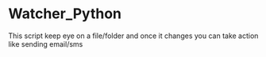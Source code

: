 # Watcher_Python
This script keep eye on a file/folder and once it changes you can take action like sending email/sms
